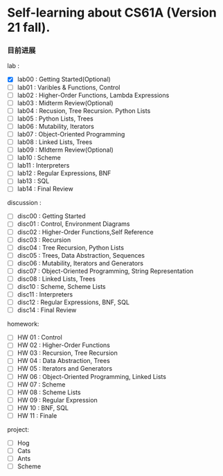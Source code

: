 # Self-learning about CS61A (Version 21 fall).
### 目前进展
lab :
- [x] lab00 : Getting Started(Optional)
- [ ] lab01 : Varibles & Functions, Control
- [ ] lab02 : Higher-Order Functions, Lambda Expressions
- [ ] lab03 : Midterm Review(Optional)  
- [ ] lab04 : Recusion, Tree Recursion. Python Lists
- [ ] lab05 : Python Lists, Trees
- [ ] lab06 : Mutability, Iterators
- [ ] lab07 : Object-Oriented Programming
- [ ] lab08 : Linked Lists, Trees
- [ ] lab09 : MIdterm Review(Optional)
- [ ] lab10 : Scheme
- [ ] lab11 :  Interpreters
- [ ] lab12 : Regular Expressions, BNF
- [ ] lab13 : SQL
- [ ] lab14 : Final Review

discussion :
- [ ] disc00 : Getting Started
- [ ] disc01 : Control, Environment Diagrams
- [ ] disc02 :  Higher-Order Functions,Self Reference
- [ ] disc03 : Recursion
- [ ] disc04 : Tree Recursion, Python Lists
- [ ] disc05 : Trees, Data Abstraction, Sequences
- [ ] disc06 : Mutability, Iterators and Generators
- [ ] disc07 : Object-Oriented Programming, String Representation
- [ ] disc08 : Linked Lists, Trees
- [ ] disc10 : Scheme, Scheme Lists
- [ ] disc11 : Interpreters
- [ ] disc12 : Regular Expressions, BNF, SQL
- [ ] disc14 : Final Review

homework:
- [ ]  HW 01 : Control
- [ ]  HW 02 : Higher-Order Functions
- [ ]  HW 03 : Recursion, Tree Recursion
- [ ]  HW 04 : Data Abstraction, Trees
- [ ]  HW 05 : Iterators and Generators
- [ ]  HW 06 : Object-Oriented Programming, Linked Lists
- [ ]  HW 07 : Scheme
- [ ]  HW 08 : Scheme Lists
- [ ]  HW 09 : Regular Expression
- [ ]  HW 10 : BNF, SQL
- [ ]  HW 11 : Finale

project:
- [ ] Hog
- [ ] Cats
- [ ] Ants
- [ ] Scheme

